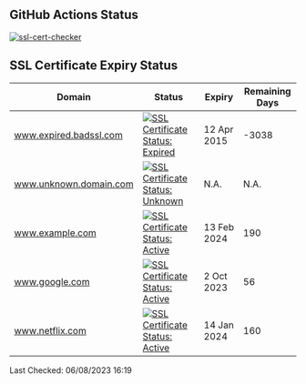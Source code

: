 ## GitHub Actions Status
[![ssl-cert-checker](https://github.com/owxiang/ssl-cert-checker/actions/workflows/ssl-cert-checker.yml/badge.svg?branch=main)](https://github.com/owxiang/ssl-cert-checker/actions/workflows/ssl-cert-checker.yml)
## SSL Certificate Expiry Status
<!-- prettier-ignore -->
| Domain | Status | Expiry | Remaining Days |
|--------|--------|--------|----------------|
| www.expired.badssl.com | [![SSL Certificate Status: Expired](https://img.shields.io/badge/Expired-red.svg)](expired.badssl.com) | 12 Apr 2015 | -3038 |
| www.unknown.domain.com | [![SSL Certificate Status: Unknown](https://img.shields.io/badge/Unknown-lightgrey.svg)](unknown.domain.com) | N.A. | N.A. |
| www.example.com | [![SSL Certificate Status: Active](https://img.shields.io/badge/Active-brightgreen.svg)](example.com) | 13 Feb 2024 | 190 |
| www.google.com | [![SSL Certificate Status: Active](https://img.shields.io/badge/Active-brightgreen.svg)](google.com) | 2 Oct 2023 | 56 |
| www.netflix.com | [![SSL Certificate Status: Active](https://img.shields.io/badge/Active-brightgreen.svg)](netflix.com) | 14 Jan 2024 | 160 |

Last Checked: 06/08/2023 16:19

